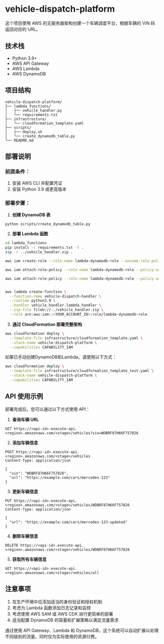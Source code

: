 # vehicle-dispatch-platform
这个项目使用 AWS 的无服务器架构创建一个车辆调度平台，根据车辆的 VIN 码返回对应的 URL。
## 技术栈
- Python 3.9+
- AWS API Gateway
- AWS Lambda
- AWS DynamoDB
## 项目结构
```
vehicle-dispatch-platform/
├── lambda_functions/
│   ├── vehicle_handler.py
│   └── requirements.txt
├── infrastructure/
│   └── cloudformation_template.yaml
├── scripts/
│   ├── deploy.sh
│   └── create_dynamodb_table.py
└── README.md
```
## 部署说明

### 前提条件：

1. 安装 AWS CLI 并配置凭证
2. 安装 Python 3.9 或更高版本

### 部署步骤：

1. **创建 DynamoDB 表**

```bash
python scripts/create_dynamodb_table.py
```
2. **部署 Lambda 函数**
```bash
cd lambda_functions
pip install -r requirements.txt -t .
zip -r ../vehicle_handler.zip .

aws iam create-role --role-name lambda-dynamodb-role --assume-role-policy-document '{"Version": "2012-10-17","Statement": [{"Effect": "Allow","Principal": {"Service": "lambda.amazonaws.com"},"Action": "sts:AssumeRole"}]}' --region us-west-2

aws iam attach-role-policy --role-name lambda-dynamodb-role --policy-arn arn:aws:iam::aws:policy/AmazonDynamoDBFullAccess --region us-west-2

aws iam attach-role-policy --role-name lambda-dynamodb-role --policy-arn arn:aws:iam::aws:policy/service-role/AWSLambdaBasicExecutionRole --region us-west-2


aws lambda create-function \
  --function-name vehicle-dispatch-handler \
  --runtime python3.9 \
  --handler vehicle_handler.lambda_handler \
  --zip-file fileb://../vehicle_handler.zip \
  --role arn:aws:iam::<YOUR_ACCOUNT_ID>:role/lambda-dynamodb-role
```
3. **通过 CloudFormation 部署完整架构**

```bash
aws cloudformation deploy \
  --template-file infrastructure/cloudformation_template.yaml \
  --stack-name vehicle-dispatch-platform \
  --capabilities CAPABILITY_IAM
```
如果已手动创建DynamoDB和Lambda，请使用以下方式：
```bash
aws cloudformation deploy \
  --template-file infrastructure/cloudformation_template_test.yaml \
  --stack-name vehicle-dispatch-platform \
  --capabilities CAPABILITY_IAM
```

## API 使用示例

部署完成后，您可以通过以下方式使用 API：

1. **查询车辆 URL**
```
GET https://<api-id>.execute-api.<region>.amazonaws.com/<stage>/vehicles?vin=WDBRF87H66F757026
```

2. **添加车辆信息**
```
POST https://<api-id>.execute-api.<region>.amazonaws.com/<stage>/vehicles
Content-Type: application/json

{
  "vin": "WDBRF87H66F757026",
  "url": "https://example.com/cars/mercedes-123"
}
```

3. **更新车辆信息**
```
PUT https://<api-id>.execute-api.<region>.amazonaws.com/<stage>/vehicles/WDBRF87H66F757026
Content-Type: application/json

{
  "url": "https://example.com/cars/mercedes-123-updated"
}
```

4. **删除车辆信息**
```
DELETE https://<api-id>.execute-api.<region>.amazonaws.com/<stage>/vehicles/WDBRF87H66F757026
```

5. **获取所有车辆信息**
```
GET https://<api-id>.execute-api.<region>.amazonaws.com/<stage>/vehicles/all
```

## 注意事项

1. 在生产环境中应添加适当的身份验证和授权机制
2. 考虑为 Lambda 函数添加日志记录和监控
3. 考虑使用 AWS SAM 或 AWS CDK 进行更简单的部署
4. 适当配置 DynamoDB 的容量和扩展策略以满足流量需求

通过使用 API Gateway、Lambda 和 DynamoDB，这个系统可以自动扩展以处理不同级别的流量，同时仅为实际使用的资源付费。
